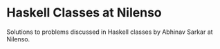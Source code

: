 # Haskell Classes at Nilenso
Solutions to problems discussed in Haskell classes by Abhinav Sarkar at Nilenso.
